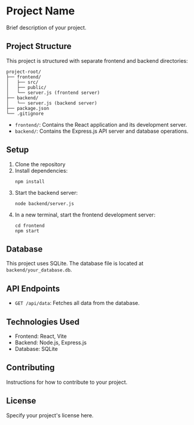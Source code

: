 # Project Name

Brief description of your project.

## Project Structure

This project is structured with separate frontend and backend directories:

```
project-root/
├── frontend/
│   ├── src/
│   ├── public/
│   └── server.js (frontend server)
├── backend/
│   └── server.js (backend server)
├── package.json
└── .gitignore
```

- `frontend/`: Contains the React application and its development server.
- `backend/`: Contains the Express.js API server and database operations.

## Setup

1. Clone the repository
2. Install dependencies:
   ```
   npm install
   ```
3. Start the backend server:
   ```
   node backend/server.js
   ```
4. In a new terminal, start the frontend development server:
   ```
   cd frontend
   npm start
   ```

## Database

This project uses SQLite. The database file is located at `backend/your_database.db`.

## API Endpoints

- `GET /api/data`: Fetches all data from the database.

## Technologies Used

- Frontend: React, Vite
- Backend: Node.js, Express.js
- Database: SQLite

## Contributing

Instructions for how to contribute to your project.

## License

Specify your project's license here.
